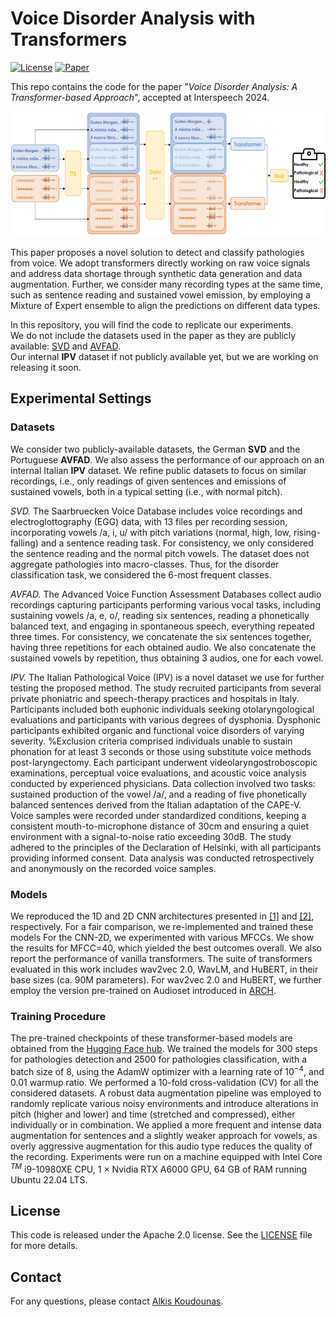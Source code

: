 # Voice Disorder Analysis with Transformers

[![License](https://img.shields.io/badge/License-Apache%202.0-red.svg)](LICENSE) 
[![Paper](https://img.shields.io/badge/Paper-Interspeech%202024-blue)](https://www.interspeech2024.org/)

This repo contains the code for the paper "*Voice Disorder Analysis: A Transformer-based Approach*", accepted at Interspeech 2024.

<p align="center">
  <img src="images/schema.png" width="900" height="200">
</p>

This paper proposes a novel solution to detect and classify pathologies from voice. We adopt transformers directly working on raw voice signals and address data shortage through synthetic data generation and data augmentation. Further, we consider many recording types at the same time, such as sentence reading and sustained vowel emission, by employing a Mixture of Expert ensemble to align the predictions on different data types.

In this repository, you will find the code to replicate our experiments.  
We do not include the datasets used in the paper as they are publicly available: [SVD](https://stimmdb.coli.uni-saarland.de/) and [AVFAD](https://www.intechopen.com/chapters/55960).  
Our internal **IPV** dataset if not publicly available yet, but we are working on releasing it soon.

## Experimental Settings 

### Datasets 
We consider two publicly-available datasets, the German **SVD** and the Portuguese **AVFAD**. We also assess the performance of our approach on an internal Italian **IPV** dataset. 
We refine public datasets to focus on similar recordings, i.e., only readings of given sentences and emissions of sustained vowels, both in a typical setting (i.e., with normal pitch).

*SVD.* The Saarbruecken Voice Database includes voice recordings and electroglottography (EGG) data, with 13 files per recording session, incorporating vowels /a, i, u/ with pitch variations (normal, high, low, rising-falling) and a sentence reading task. For consistency, we only considered the sentence reading and the normal pitch vowels.
The dataset does not aggregate pathologies into macro-classes. Thus, for the disorder classification task, we considered the 6-most frequent classes.

*AVFAD.* The Advanced Voice Function Assessment Databases collect audio recordings capturing participants performing various vocal tasks, including sustaining vowels /a, e, o/, reading six sentences, reading a phonetically balanced text, and engaging in spontaneous speech, everything repeated three times. For consistency, we concatenate the six sentences together, having three repetitions for each obtained audio. We also concatenate the sustained vowels by repetition, thus obtaining 3 audios, one for each vowel.

*IPV.* The Italian Pathological Voice (IPV) is a novel dataset we use for further testing the proposed method. The study recruited participants from several private phoniatric and speech-therapy practices and hospitals in Italy. Participants included both euphonic individuals seeking otolaryngological evaluations and participants with various degrees of dysphonia. Dysphonic participants exhibited organic and functional voice disorders of varying severity. %Exclusion criteria comprised individuals unable to sustain phonation for at least 3 seconds or those using substitute voice methods post-laryngectomy. Each participant underwent videolaryngostroboscopic examinations, perceptual voice evaluations, and acoustic voice analysis conducted by experienced physicians. Data collection involved two tasks: sustained production of the vowel /a/, and a reading of five phonetically balanced sentences derived from the Italian adaptation of the CAPE-V.
Voice samples were recorded under standardized conditions, keeping a consistent mouth-to-microphone distance of 30cm and ensuring a quiet environment with a signal-to-noise ratio exceeding 30dB. 
The study adhered to the principles of the Declaration of Helsinki, with all participants providing informed consent. Data analysis was conducted retrospectively and anonymously on the recorded voice samples.


### Models
We reproduced the 1D and 2D CNN architectures presented in [[1]](https://www.sciencedirect.com/science/article/pii/S2666990022000258) and [[2]](https://www.nature.com/articles/s41598-023-34461-9), respectively. For a fair comparison, we re-implemented and trained these models
For the CNN-2D, we experimented with various MFCCs. We show the results for MFCC=40, which yielded the best outcomes overall. 
We also report the performance of vanilla transformers. 
The suite of transformers evaluated in this work includes wav2vec 2.0, WavLM, and HuBERT, in their base sizes (ca. 90M parameters). 
For wav2vec 2.0 and HuBERT, we further employ the version pre-trained on Audioset introduced in [ARCH](https://github.com/MorenoLaQuatra/ARCH).

### Training Procedure
The pre-trained checkpoints of these transformer-based models are obtained from the [Hugging Face hub](https://huggingface.co/models). We trained the models for $300$ steps for pathologies detection and $2500$ for pathologies classification, with a batch size of $8$, using the AdamW optimizer with a learning rate of $10^{-4}$, and $0.01$ warmup ratio.
We performed a $10$-fold cross-validation (CV) for all the considered datasets. 
A robust data augmentation pipeline was employed to randomly replicate various noisy environments and introduce alterations in pitch (higher and lower) and time (stretched and compressed), either individually or in combination. We applied a more frequent and intense data augmentation for sentences and a slightly weaker approach for vowels, as overly aggressive augmentation for this audio type reduces the quality of the recording.
Experiments were run on a machine equipped with Intel Core $^{TM}$ i9-10980XE CPU, $1$ $\times$ Nvidia RTX A6000 GPU, $64$ GB of RAM running Ubuntu $22.04$ LTS. 

## License
This code is released under the Apache 2.0 license. See the [LICENSE](LICENSE) file for more details.

## Contact
For any questions, please contact [Alkis Koudounas](mailto:alkis.koudounas@polito.it).